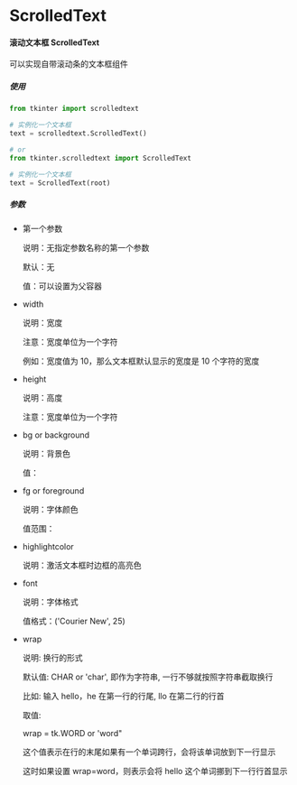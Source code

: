 # ScrolledText

#### 滚动文本框 ScrolledText

可以实现自带滚动条的文本框组件

##### 使用

```python
from tkinter import scrolledtext

# 实例化一个文本框
text = scrolledtext.ScrolledText()

# or
from tkinter.scrolledtext import ScrolledText

# 实例化一个文本框
text = ScrolledText(root)
```

##### 参数

-   第一个参数

    说明：无指定参数名称的第一个参数

    默认：无

    值：可以设置为父容器

-   width

    说明：宽度

    注意：宽度单位为一个字符

    例如：宽度值为 10，那么文本框默认显示的宽度是 10 个字符的宽度

-   height

    说明：高度

    注意：宽度单位为一个字符

-   bg or background

    说明：背景色

    值：

-   fg or foreground

    说明：字体颜色

    值范围：

-   highlightcolor

    说明：激活文本框时边框的高亮色

-   font

    说明：字体格式

    值格式：('Courier New', 25)

-   wrap

    说明: 换行的形式

    默认值: CHAR or 'char', 即作为字符串, 一行不够就按照字符串截取换行

    比如: 输入 hello，he 在第一行的行尾, llo 在第二行的行首

    取值:

    wrap = tk.WORD or 'word"

    这个值表示在行的末尾如果有一个单词跨行，会将该单词放到下一行显示

    这时如果设置 wrap=word，则表示会将 hello 这个单词挪到下一行行首显示
